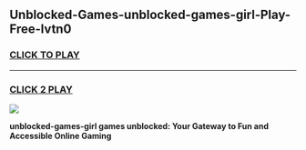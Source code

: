 
## Unblocked-Games-unblocked-games-girl-Play-Free-lvtn0
<h3>
<a href="https://premium76.site?title=unblocked-games-girl&ref=10A">CLICK TO PLAY</a></h3>
<hr>

<h3>
<a href="https://premium76.site?title=unblocked-games-girl&ref=10A">CLICK 2 PLAY</a>
  
</h3>

<a href="https://premium76.site?title=unblocked-games-girl&ref=10A"><img src="https://clearcache.store/games.png"></a>


**unblocked-games-girl games unblocked: Your Gateway to Fun and Accessible Online Gaming**

